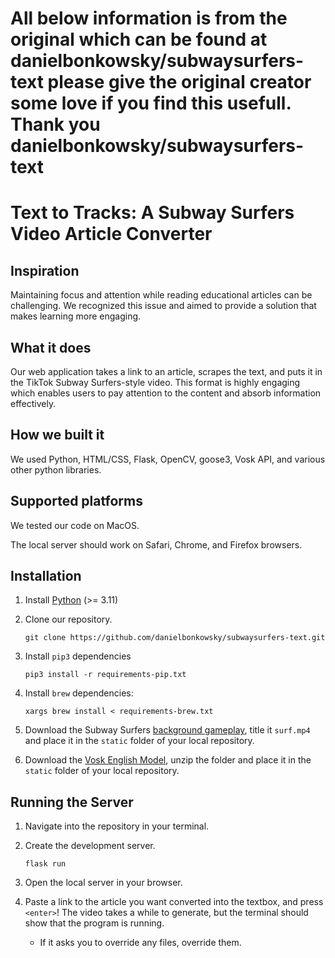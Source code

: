 # All below information is from the original which can be found at danielbonkowsky/subwaysurfers-text please give the original creator some love if you find this usefull. Thank you danielbonkowsky/subwaysurfers-text

# Text to Tracks: A Subway Surfers Video Article Converter

## Inspiration
Maintaining focus and attention while reading educational articles can be challenging. We recognized this issue and aimed to provide a solution that makes learning more engaging.

## What it does
Our web application takes a link to an article, scrapes the text, and puts it in the TikTok Subway Surfers-style video. This format is highly engaging which enables users to pay attention to the content and absorb information effectively.

## How we built it
We used Python, HTML/CSS, Flask, OpenCV, goose3, Vosk API, and various other python libraries.

## Supported platforms

We tested our code on MacOS. 

The local server should work on Safari, Chrome, and Firefox browsers. 


## Installation

1. Install [Python](https://www.python.org/) (>= 3.11)

2. Clone our repository. 
   ```
   git clone https://github.com/danielbonkowsky/subwaysurfers-text.git
   ```

3. Install `pip3` dependencies
   ```
   pip3 install -r requirements-pip.txt
   ```

4. Install `brew` dependencies:
   ```
   xargs brew install < requirements-brew.txt
   ```

5. Download the Subway Surfers [background gameplay](https://drive.google.com/file/d/1ZyFZKIB1HiZM_XDQPRRiiAIvU4sgl10k/view?usp=drive_link), title it `surf.mp4` and place it in the `static` folder of your local repository. 

6. Download the [Vosk English Model](https://alphacephei.com/vosk/models/vosk-model-en-us-0.22.zip), unzip the folder and place it in the `static` folder of your local repository.


## Running the Server

1. Navigate into the repository in your terminal.

2. Create the development server. 
   ```
   flask run
   ```

3. Open the local server in your browser. 

4. Paste a link to the article you want converted into the textbox, and press `<enter>`! The video takes a while to generate, but the terminal should show that the program is running.
   * If it asks you to override any files, override them. 

